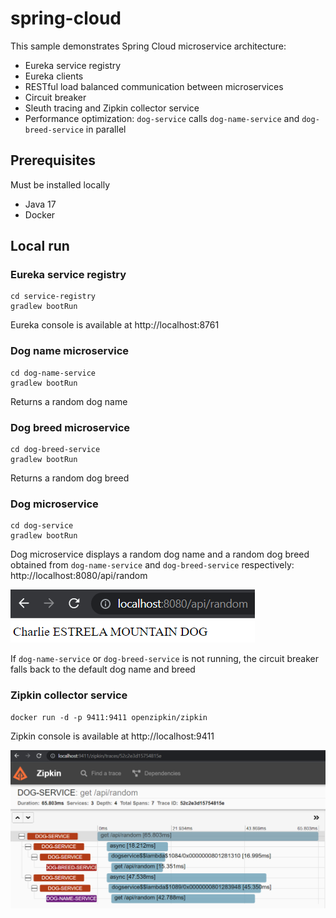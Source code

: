 # spring-cloud

This sample demonstrates Spring Cloud microservice architecture:
* Eureka service registry
* Eureka clients
* RESTful load balanced communication between microservices 
* Circuit breaker
* Sleuth tracing and Zipkin collector service
* Performance optimization: `dog-service` calls `dog-name-service` and `dog-breed-service` in parallel

## Prerequisites

Must be installed locally

* Java 17
* Docker

## Local run

### Eureka service registry

```
cd service-registry
gradlew bootRun
```

Eureka console is available at http://localhost:8761

### Dog name microservice

```
cd dog-name-service
gradlew bootRun
```

Returns a random dog name

### Dog breed microservice

```
cd dog-breed-service
gradlew bootRun
```

Returns a random dog breed

### Dog microservice

```
cd dog-service
gradlew bootRun
```

Dog microservice displays a random dog name and a random dog breed obtained from `dog-name-service` and `dog-breed-service` respectively:
http://localhost:8080/api/random

![Dog service endpoint screenshot](screenshots/dog-service.png?raw=true "Dog service")

If `dog-name-service` or `dog-breed-service` is not running, the circuit breaker falls back to the default dog name and breed

### Zipkin collector service

```
docker run -d -p 9411:9411 openzipkin/zipkin
```

Zipkin console is available at http://localhost:9411

![Zipkin screenshot](screenshots/zipkin-trace-call-services-in-parallel-2.png?raw=true "Zipkin console")
